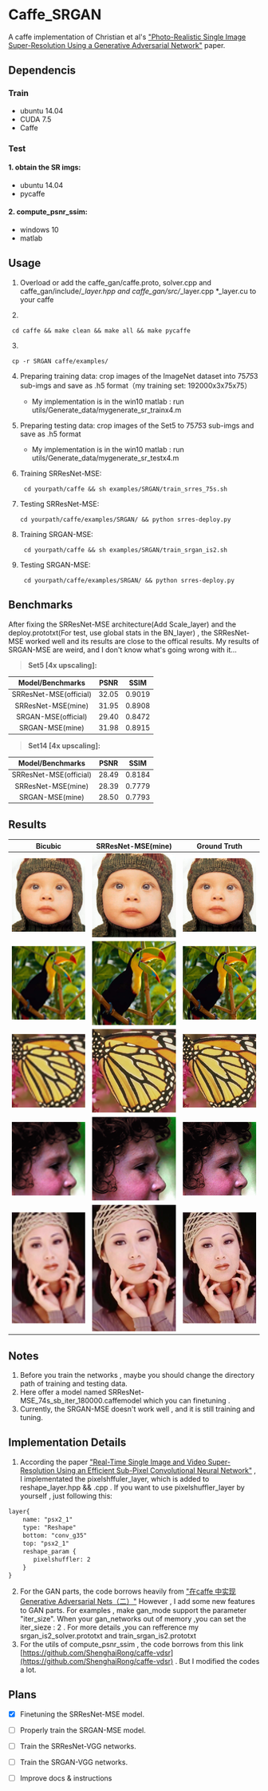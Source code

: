 # Caffe_SRGAN #
A caffe implementation of Christian et al's ["Photo-Realistic Single Image Super-Resolution Using a Generative Adversarial Network"](https://arxiv.org/abs/1609.04802/ "https://arxiv.org/abs/1609.04802/") paper.
## Dependencis
### Train
* ubuntu 14.04
* CUDA 7.5
* Caffe

### Test ###
#### 1. obtain the SR imgs:
* ubuntu 14.04
* pycaffe

#### 2. compute\_psnr\_ssim:
* windows 10
* matlab

## Usage
1. Overload or add the caffe\_gan/caffe.proto, solver.cpp and  caffe\_gan/include/*_layer.hpp and caffe\_gan/src/*_layer.cpp *_layer.cu  to your caffe

2. ​
```
 cd caffe && make clean && make all && make pycaffe 
```

3.  ​
```
 cp -r SRGAN caffe/examples/ 
```

4. Preparing training data: crop images of the ImageNet dataset into 75*75*3 sub-imgs and save as .h5  format（my training set: 192000x3x75x75）
   * My implementation is in the win10 matlab : run utils/Generate_data/mygenerate_sr_trainx4.m

5. Preparing testing data: crop images of the Set5 to 75*75*3 sub-imgs and save as .h5 format
   * My implementation is in the win10 matlab : run utils/Generate_data/mygenerate_sr_testx4.m
6. Training SRResNet-MSE:
   ```
    cd yourpath/caffe && sh examples/SRGAN/train_srres_75s.sh
   ```

7. Testing SRResNet-MSE:
   ``` 
   cd yourpath/caffe/examples/SRGAN/ && python srres-deploy.py 
   ```

8. Training SRGAN-MSE:
   ```
    cd yourpath/caffe && sh examples/SRGAN/train_srgan_is2.sh 
   ```

9. Testing SRGAN-MSE:
   ```
    cd yourpath/caffe/examples/SRGAN/ && python srres-deploy.py 
   ```
## Benchmarks
After fixing the SRResNet-MSE architecture(Add Scale_layer) and  the deploy.prototxt(For test, use global stats in the BN_layer) , the SRResNet-MSE worked well and its results are close to the offical results. My results of SRGAN-MSE are weird, and I don't know what's going wrong with it...

 > **Set5 [4x upscaling]:**

|    Model/Benchmarks    | PSNR  |  SSIM  |
| :--------------------: | :---: | :----: |
| SRResNet-MSE(official) | 32.05 | 0.9019 |
|   SRResNet-MSE(mine)   | 31.95 | 0.8908 |
|  SRGAN-MSE(official)   | 29.40 | 0.8472 |
|    SRGAN-MSE(mine)     | 31.98 | 0.8915 |

> **Set14 [4x upscaling]:** 

|    Model/Benchmarks    | PSNR  |  SSIM  |
| :--------------------: | :---: | :----: |
| SRResNet-MSE(official) | 28.49 | 0.8184 |
|   SRResNet-MSE(mine)   | 28.39 | 0.7779 |
|    SRGAN-MSE(mine)     | 28.50 | 0.7793 |

## Results

|                 Bicubic                  |            SRResNet-MSE(mine)            |               Ground Truth               |
| :--------------------------------------: | :--------------------------------------: | :--------------------------------------: |
| ![Alt text](./SRGAN/Set5_sr/baby_bicubicx4.bmp) | ![Alt text](./SRGAN/Set5_sr/srres-mse_74s_sb_180kti_0.bmp) | ![Alt text](./SRGAN/Set5_sr/baby_GT.bmp) |
| ![Alt text](./SRGAN/Set5_sr/bird_bicubicx4.bmp) | ![Alt text](./SRGAN/Set5_sr/srres-mse_74s_sb_180kti_1.bmp) | ![Alt text](./SRGAN/Set5_sr/bird_GT.bmp) |
| ![Alt text](./SRGAN/Set5_sr/butterfly_bicubicx4.bmp) | ![Alt text](./SRGAN/Set5_sr/srres-mse_74s_sb_180kti_2.bmp) | ![Alt text](./SRGAN/Set5_sr/butterfly_GT.bmp) |
| ![Alt text](./SRGAN/Set5_sr/head_bicubic4.bmp) | ![Alt text](./SRGAN/Set5_sr/srres-mse_74s_sb_180kti_3.bmp) | ![Alt text](./SRGAN/Set5_sr/head_GT.bmp) |
| ![Alt text](./SRGAN/Set5_sr/woman_bicubicx4.bmp) | ![Alt text](./SRGAN/Set5_sr/srres-mse_74s_sb_180kti_4.bmp) | ![Alt text](./SRGAN/Set5_sr/woman_GT.bmp) |


## Notes
1. Before you train the networks , maybe you should change the  directory path of training and testing data. 
2. Here offer a model named SRResNet-MSE_74s_sb_iter_180000.caffemodel which you can finetuning .
3. Currently, the SRGAN-MSE doesn't work well , and it is still training and tuning. 

## Implementation Details
1.  According the paper ["Real-Time Single Image and Video Super-Resolution Using an Efficient
  Sub-Pixel Convolutional Neural Network"](http://www.cv-foundation.org/openaccess/content_cvpr_2016/papers/Shi_Real-Time_Single_Image_CVPR_2016_paper.pdf) , I implementated the pixelshffuler_layer, which is added to reshape_layer.hpp && .cpp . If you want to use pixelshuffler_layer by yourself , just following this:
```
layer{
    name: "psx2_1"
    type: "Reshape"
    bottom: "conv_g35"
    top: "psx2_1"
    reshape_param {
       pixelshuffler: 2
    }
}
```

2. For the GAN parts, the code borrows heavily from ["在caffe 中实现Generative Adversarial Nets（二）"](http://blog.csdn.net/seven_first/article/details/53100325) However , I add some new features to GAN parts. For examples , make gan_mode support the parameter "iter\_size". When your  gan_networks out of memory ,you can set the iter\_sieze : 2 . For more details ,you can refference my srgan_is2\_solver.prototxt and train_srgan_is2.prototxt
3. For the utils of compute_psnr\_ssim , the code borrows from this link [https://github.com/ShenghaiRong/caffe-vdsr](https://github.com/ShenghaiRong/caffe-vdsr) . But I modified the codes a lot.

## Plans
* [x] Finetuning the SRResNet-MSE model.
* [ ] Properly train the SRGAN-MSE model.
* [ ] Train the SRResNet-VGG networks.
* [ ] Train the SRGAN-VGG networks.
* [ ] Improve docs & instructions







​     


